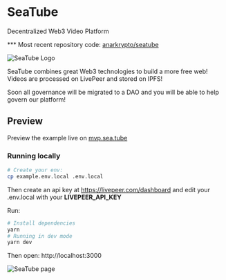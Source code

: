 # SeaTube
Decentralized Web3 Video Platform

*** Most recent repository code: [anarkrypto/seatube](http://stackblitz.com/)

![SeaTube Logo](https://bafybeia5kwkciy6jcz2ivphrcviiyhkw6jmif5vowgijgfpjux6tzpeyoe.ipfs.infura-ipfs.io)

SeaTube combines great Web3 technologies to build a more free web! Videos are processed on LivePeer and stored on IPFS!

Soon all governance will be migrated to a DAO and you will be able to help govern our platform!

## Preview

Preview the example live on [mvp.sea.tube](https://mvp.sea.tube)


### Running locally

```bash
# Create your env:
cp example.env.local .env.local
```

Then create an api key at https://livepeer.com/dashboard and edit your .env.local with your **LIVEPEER_API_KEY**


Run:

```bash
# Install dependencies
yarn 
# Running in dev mode
yarn dev
```

Then open: http://localhost:3000

![SeaTube page](https://bafybeid46f2mgkcaiwjxww4usl672ey5sr6es4zenjjtpgjbf53ffjqf6m.ipfs.infura-ipfs.io/)
